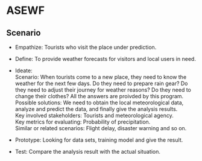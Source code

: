 # ASEWF
## Scenario
* Empathize: Tourists who visit the place under prediction.

* Define: To provide weather forecasts for visitors and local users in need.

* Ideate:  
Scenario: When tourists come to a new place, they need to know the weather for the next few days. Do they need to prepare rain gear? Do they need to adjust their journey for weather reasons?  Do they need to change their clothes? All the answers are proivded by this program.  
Possible solutions: We need to obtain the local meteorological data, analyze and predict the data, and finally give the analysis results.  
Key involved stakeholders: Tourists and meteorological agency.    
Key metrics for evaluating: Probability of precipitation.  
Similar or related scenarios: Flight delay, disaster warning and so on.

* Prototype: Looking for data sets, training model and give the result.

* Test: Compare the analysis result with the actual situation.
